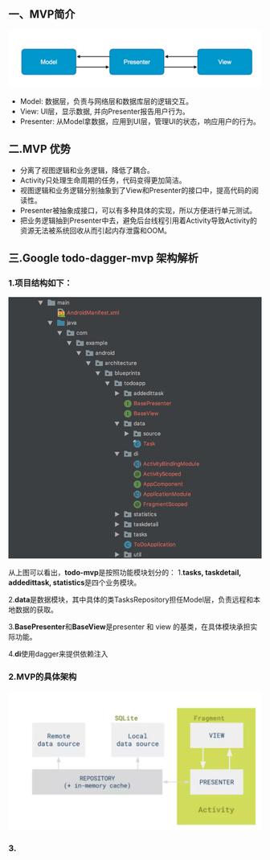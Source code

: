 ## 一、MVP简介

![MVP](MVP.png)

* Model: 数据层，负责与网络层和数据库层的逻辑交互。
* View: UI层，显示数据, 并向Presenter报告用户行为。
* Presenter: 从Model拿数据，应用到UI层，管理UI的状态，响应用户的行为。

## 二.MVP 优势
* 分离了视图逻辑和业务逻辑，降低了耦合。
* Activity只处理生命周期的任务，代码变得更加简洁。
* 视图逻辑和业务逻辑分别抽象到了View和Presenter的接口中，提高代码的阅读性。
* Presenter被抽象成接口，可以有多种具体的实现，所以方便进行单元测试。
* 把业务逻辑抽到Presenter中去，避免后台线程引用着Activity导致Activity的资源无法被系统回收从而引起内存泄露和OOM。

## 三.Google todo-dagger-mvp 架构解析

### 1.项目结构如下：

![project-directory](Googel-todo-dagger-mvp.png)

从上图可以看出，**todo-mvp**是按照功能模块划分的：
1.**tasks, taskdetail, addedittask, statistics**是四个业务模块。

2.**data**是数据模块，其中具体的类TasksRepository担任Model层，负责远程和本地数据的获取。

3.**BasePresenter**和**BaseView**是presenter 和 view 的基类，在具体模块承担实际功能。

4.**di**使用dagger来提供依赖注入


### 2.MVP的具体架构
![todoActually-architecture](todo_actual.png)

### 3.






